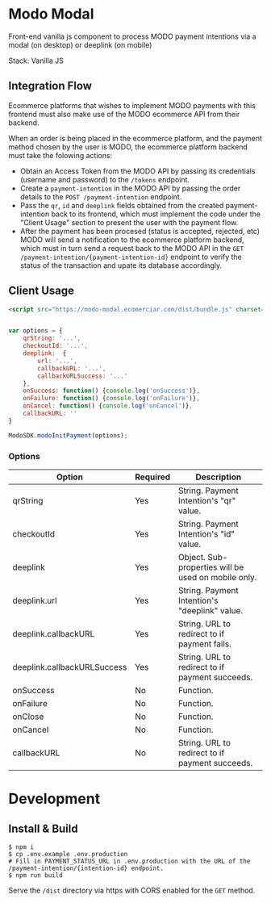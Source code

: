 # Modo Modal

Front-end vanilla js component to process MODO payment intentions via a modal (on desktop) or deeplink (on mobile)

Stack: Vanilla JS

## Integration Flow

Ecommerce platforms that wishes to implement MODO payments with this frontend must also make use of the MODO ecommerce API from their backend.

When an order is being placed in the ecommerce platform, and the payment method chosen by the user is MODO, the ecommerce platform backend must take the folowing actions:

- Obtain an Access Token from the MODO API by passing its credentials (username and password) to the `/tokens` endpoint. 
- Create a `payment-intention` in the MODO API by passing the order details to the `POST /payment-intention` endpoint.
- Pass the `qr`, `id` and `deeplink` fields obtained from the created payment-intention back to its frontend, which must implement the code under the "Client Usage" section to present the user with the payment flow.
- After the payment has been procesed (status is accepted, rejected, etc) MODO will send a notification to the ecommerce platform backend, which must in turn send a request back to the MODO API in the `GET /payment-intention/{payment-intention-id}` endpoint to verify the status of the transaction and upate its database accordingly.

## Client Usage

```html
<script src="https://modo-modal.ecomerciar.com/dist/bundle.js" charset="utf-8">
```

```js

var options = {
    qrString: '...',
    checkoutId: '...',
    deeplink:  {
        url: '...',
        callbackURL: '...',
        callbackURLSuccess: '...'
    },
    onSuccess: function() {console.log('onSuccess')},
    onFailure: function() {console.log('onFailure')},
    onCancel: function() {console.log('onCancel')},
    callbackURL: ''
}

ModoSDK.modoInitPayment(options);
```

### Options

|Option |Required  | Description|
--- | --- | ---
|qrString|Yes|String. Payment Intention's "qr" value.|
|checkoutId|Yes|String. Payment Intention's "id" value.|
|deeplink|Yes|Object. Sub-properties will be used on mobile only. |
|deeplink.url|Yes|String. Payment Intention's "deeplink" value.|
|deeplink.callbackURL|Yes|String. URL to redirect to if payment fails.|
|deeplink.callbackURLSuccess|Yes|String. URL to redirect to if payment succeeds.|
|onSuccess|No|Function.|
|onFailure|No|Function.|
|onClose|No|Function.|
|onCancel|No|Function.|
|callbackURL|No|String. URL to redirect to if payment succeeds.|


# Development

## Install & Build

```
$ npm i
$ cp .env.example .env.production
# Fill in PAYMENT_STATUS_URL in .env.production with the URL of the /payment-intention/{intention-id} endpoint.
$ npm run build
```

Serve the `/dist` directory via https with CORS enabled for the `GET` method. 
